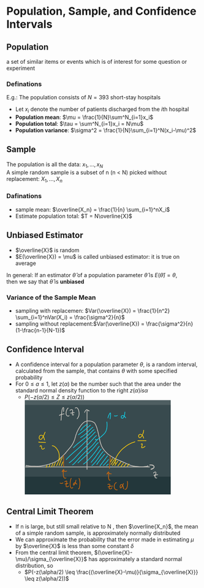 # Population, Sample, and Confidence Intervals

## Population
a set of similar items or events which is of interest for some question or experiment

### Definations
E.g.: The population consists of $N =393$ short-stay hospitals  
+ Let $x_i$ denote the number of patients discharged from the $i$th hospital  
+ **Population mean**: $\mu = \frac{1}{N}\sum^N_{i=1}x_i$  
+ **Population total**: $\tau = \sum^N_{i=1}x_i = N\mu$  
+ **Population variance**: $\sigma^2 = \frac{1}{N}\sum_{i=1}^N(x_i-\mu)^2$  

## Sample
The population is all the data:
$x_1,...,x_N$  
A simple random sample is a subset of n (n < N) picked without replacement:
$X_1,...,X_n$  

### Dafinations
+ sample mean: $\overline{X_n} = \frac{1}{n} \sum_{i=1}^nX_i$  
+ Estimate population total: $T = N\overline{X}$  

## Unbiased Estimator
+ $\overline{X}$ is random
+ $E(\overline{X}) = \mu$ is called unbiased estimator: it is true on average  

In general:
If an estimator $\hat{\theta}$ of a population parameter $\hat{\theta}$ is $E(\hat{\theta}) = \theta$,  
then we say that $\hat{\theta}$ is **unbiased**

### Variance of the Sample Mean
+ sampling with replacemen: $Var(\overline{X}) = \frac{1}{n^2} \sum_{i=1}^nVar(X_i) = \frac{\sigma^2}{n}$
+ sampling without replacement:$Var(\overline{X}) = \frac{\sigma^2}{n}(1-\frac{n-1}{N-1})$

## Confidence Interval
+ A confidence interval for a population parameter $\theta$, is a random interval, calculated from the sample, that contains $\theta$ with some specified probability
+ For $0 \leq a \leq 1$, let $z(\alpha)$ be the number such that the area under the standard normal density function to the right $z(\alpha) is \alpha$
  + $P(-z(\alpha/2) \leq Z \leq z(\alpha/2))$
![](img/9.1.png)

## Central Limit Theorem
+ If n is large, but still small relative to N , then $\overline{X_n}$, the mean of a simple random sample, is approximately normally distributed
+ We can approximate the probability that the error made in estimating $\mu$ by $\overline{X}$ is less than some constant $\delta$
+ From the central limit theorem, $(\overline{X}-\mu)/\sigma_{\overline{X}}$ has approximately a standard normal distribution, so
  + $P(-z(\alpha/2) \leq \frac{(\overline{X}-\mu)}{\sigma_{\overline{X}}} \leq z(\alpha/2))$